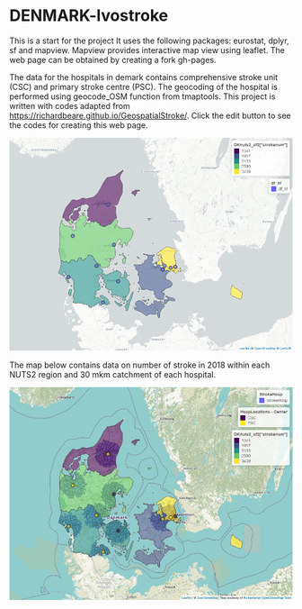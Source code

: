 # DENMARK-lvostroke
This is a start for the project
It uses the following packages: eurostat, dplyr, sf and mapview. Mapview provides interactive map view using leaflet. The web page can be obtained by creating a fork gh-pages.

The data for the hospitals in demark contains comprehensive stroke unit (CSC) and primary stroke centre (PSC). The geocoding of the hospital is performed using geocode_OSM function from tmaptools. This project is written with codes adapted from https://richardbeare.github.io/GeospatialStroke/. Click the edit button to see the codes for creating this web page. 

[![denmark hospital](./denmark_stroke_nuts2.png)](./denmark_stroke_nuts2.html)

The map below contains data on number of stroke in 2018 within each NUTS2 region and 30 mkm catchment of each hospital.

[![denmark stroke hospital](./denmark_stroke_nuts2_catchment.png)](./denmark_stroke_nuts2_catchment.html)


